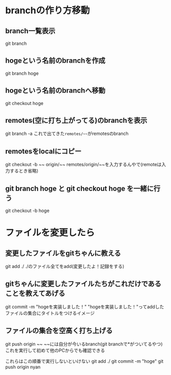 # branchの作り方移動
## branch一覧表示
git branch
## hogeという名前のbranchを作成
git branch hoge
## hogeという名前のbranchへ移動
git checkout hoge
## remotes(空に打ち上がってる)のbranchを表示
git branch -a
これで出てきた`remotes/~~`がremotesのbranch
## remotesをlocalにコピー
git checkout -b ~~ origin/~~
remotes/origin/~~を入力するんやで(remoteは入力するとき省略)
## git branch hoge と git checkout hoge を一緒に行う
git checkout -b hoge


# ファイルを変更したら
## 変更したファイルをgitちゃんに教える
git add ./
./のファイル全てをadd(変更したよ！記録をする)
## gitちゃんに変更したファイルたちがこれだけであることを教えてあげる
git commit -m "hogeを実装しました！"
"hogeを実装しました！"ってaddしたファイルの集合にタイトルをつけるイメージ
## ファイルの集合を空高く打ち上げる
git push origin ~~
~~には自分が今いるbranch(git branchで*がついてるやつ)
これを実行して初めて他のPCからでも確認できる

これらはこの順番で実行しないといけない
git add ./
git commit -m "hoge"
git push origin nyan

